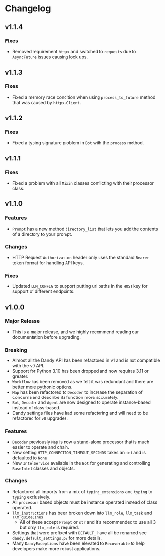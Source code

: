 # Changelog

## v1.1.4

### Fixes

- Removed requirement `httpx` and switched to `requests` due to `AsyncFuture` issues causing lock ups.

## v1.1.3

### Fixes

- Fixed a memory race condition when using `process_to_future` method that was caused by `httpx.Client`.

## v1.1.2

### Fixes

- Fixed a typing signature problem in `Bot` with the `process` method.

## v1.1.1

### Fixes

- Fixed a problem with all `Mixin` classes conflicting with their processor class.

## v1.1.0

### Features

- `Prompt` has a new method `directory_list` that lets you add the contents of a directory to your prompt.

### Changes

- HTTP Request `Authorization` header only uses the standard `Bearer` token format for handling API keys.

### Fixes

- Updated `LLM_CONFIG` to support putting url paths in the `HOST` key for support of different endpoints.

## v1.0.0

### Major Release

- This is a major release, and we highly recommend reading our documentation before upgrading. 

### Breaking

- Almost all the Dandy API has been refactored in v1 and is not compatible with the v0 API.
- Support for Python 3.10 has been dropped and now requires 3.11 or greater.
- `Workflow` has been removed as we felt it was redundant and there are better more pythonic options.
- `Map` has been refactored to `Decoder` to increase the separation of concerns and describe its function more accurately.
- `Bot`, `Decoder` and `Agent` are now designed to operate instance-based instead of class-based.
- Dandy settings files have had some refactoring and will need to be refactored for `v0` upgrades.

### Features

- `Decoder` previously `Map` is now a stand-alone processor that is much easier to operate and chain.
- New setting `HTTP_CONNECTION_TIMEOUT_SECONDS` takes an `int` and is defaulted to `None`
- New `IntelService` available in the `Bot` for generating and controlling `BaseIntel` classes and objects. 

### Changes

- Refactored all imports from a mix of `typing_extensions` and `typing` to `typing` exclusively.
- All `processor` based objects must be instance operated instead of class operated.
- `llm_instructions` has been broken down into `llm_role`, `llm_task` and `llm_guidelines`
  - All of these accept `Prompt` or `str` and it's recommended to use all 3 but only `llm_role` is required.
- Settings that were prefixed with `DEFAULT_` have all be renamed see `dandy.default_settings.py` for more details.
- Many `DandyExceptions` have been elevated to `Recoverable` to help developers make more robust applications.

